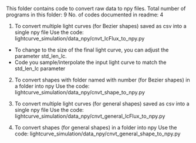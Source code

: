 This folder contains code to convert raw data to npy files.
Total number of programs in this folder: 9
No. of codes documented in readme: 4

1. To convert multiple light curves (for Bezier shapes) saved as csv into a single npy file
Use the code: lightcurve_simulation/data_npy/cnvt_lcFlux_to_npy.py
- To change to the size of the final light curve, you can adjust the parameter std_len_lc.
- Code you sample/interpolate the input light curve to match the std_len_lc parameter

2. To convert shapes with folder named with number (for Bezier shapes) in a folder into npy
Use the code: lightcurve_simulation/data_npy/cnvt_shape_to_npy.py

3. To convert multiple light curves (for general shapes) saved as csv into a single npy file
Use the code: lightcurve_simulation/data_npy/cnvt_general_lcFlux_to_npy.py

4. To convert shapes (for general shapes) in a folder into npy
Use the code: lightcurve_simulation/data_npy/cnvt_general_shape_to_npy.py
